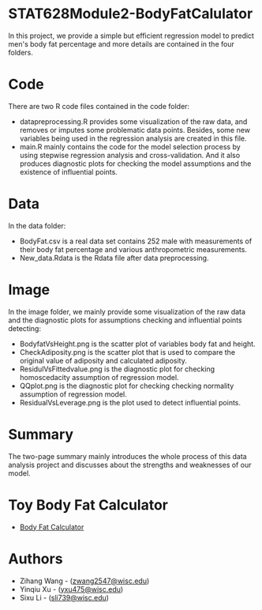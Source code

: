 # STAT628Module2-BodyFatCalulator
In this project, we provide a simple but efficient regression model to predict men's body fat percentage and more details are contained in the four folders.

# Code
There are two R code files contained in the code folder:
- datapreprocessing.R provides some visualization of the raw data, and removes or imputes some problematic data points. Besides, some new variables being used in the regression analysis are created in this file.
- main.R mainly contains the code for the model selection process by using stepwise regression analysis and cross-validation. And it also produces diagnostic plots for checking the model assumptions and the existence of influential points.

# Data
In the data folder:
- BodyFat.csv is a real data set contains 252 male with measurements of their body fat percentage and various anthropometric measurements. 
- New_data.Rdata is the Rdata file after data preprocessing.

# Image
In the image folder, we mainly provide some visualization of the raw data and the diagnostic plots for assumptions checking and influential points detecting:
- BodyfatVsHeight.png is the scatter plot of variables body fat and height.
- CheckAdiposity.png is the scatter plot that is used to compare the original value of adiposity and calculated adiposity.
- ResidulVsFittedvalue.png is the diagnostic plot for checking homoscedacity assumption of regression model.
- QQplot.png is the diagnostic plot for checking checking normality assumption of regression model.
- ResidualVsLeverage.png is the plot used to detect influential points.

# Summary
The two-page summary mainly introduces the whole process of this data analysis project and discusses about the strengths and weaknesses of our model.

# Toy Body Fat Calculator
- [Body Fat Calculator](https://elenaxu98.shinyapps.io/BodyFatShinyApp/)

# Authors
- Zihang Wang - (zwang2547@wisc.edu)
- Yinqiu Xu - (yxu475@wisc.edu)
- Sixu Li - (sli739@wisc.edu)



